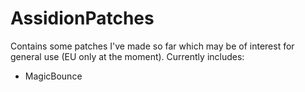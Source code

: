 # AssidionPatches

Contains some patches I've made so far which may be of interest for general use (EU only at the moment). Currently includes:

* MagicBounce
